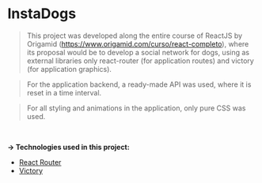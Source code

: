 # InstaDogs

> This project was developed along the entire course of ReactJS by Origamid (https://www.origamid.com/curso/react-completo), where its proposal would be to develop a social network for dogs, using as external libraries only react-router (for application routes) and victory (for application graphics).

> For the application backend, a ready-made API was used, where it is reset in a time interval.

> For all styling and animations in the application, only pure CSS was used.

<br />

**-> Technologies used in this project:**
- [React Router](https://github.com/remix-run/react-router)
- [Victory](https://github.com/formidablelabs/victory)
